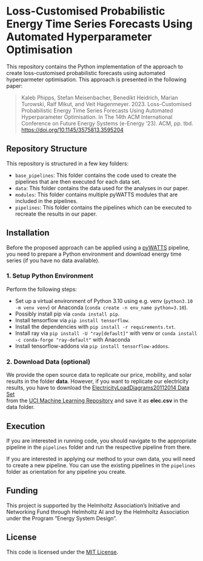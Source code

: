 # Loss-Customised Probabilistic Energy Time Series Forecasts Using Automated Hyperparameter Optimisation

This repository contains the Python implementation of the approach to create loss-customised probabilistic
forecasts using automated hyperparmeter optimisation. This approach is presented in the following paper:
> Kaleb Phipps, Stefan Meisenbacher, Benedikt Heidrich, Marian Turowski, Ralf Mikut, and Veit Hagenmeyer. 2023.
> Loss-Customised Probabilistic Energy Time Series Forecasts Using Automated Hyperparameter Optimisation. In The 14th
> ACM International Conference on Future Energy Systems (e-Energy ’23). ACM, pp. tbd. https://doi.org/10.1145/3575813.3595204

## Repository Structure

This repository is structured in a few key folders:

- `base_pipelines`: This folder contains the code used to create the pipelines that are then executed for each data set.
- `data`: This folder contains the data used for the analyses in our paper.
- `modules`: This folder contains multiple pyWATTS modules that are included in the pipelines.
- `pipelines`: This folder contains the pipelines which can be executed to recreate the results in our paper.


## Installation

Before the proposed approach can be applied using a [pyWATTS](https://github.com/KIT-IAI/pyWATTS) pipeline, you need to
prepare a Python environment and download energy time series (if you have no data available).

### 1. Setup Python Environment

Perform the following steps:

- Set up a virtual environment of Python 3.10 using e.g. venv (`python3.10 -m venv venv`) or Anaconda (`conda create -n env_name python=3.10`).
- Possibly install pip via `conda install pip`.
- Install tensorflow via `pip install tensorflow`.
- Install the dependencies with `pip install -r requirements.txt`.
- Install ray via `pip install -U "ray[default]"` with venv or `conda install -c conda-forge "ray-default"` with Anaconda
- Install tensorflow-addons via `pip install tensorflow-addons`.

### 2. Download Data (optional)

We provide the open source data to replicate our price, mobility, and solar results in the folder __data__.
However, if you want to replicate our electricity results, you have to download the
[ElectricityLoadDiagrams20112014 Data Set](https://archive.ics.uci.edu/ml/datasets/ElectricityLoadDiagrams20112014)  
from the [UCI Machine Learning Repository](https://archive.ics.uci.edu/ml/) and save it as __elec.csv__ in the data
folder.


## Execution
If you are interested in running code, you should navigate to the appropriate pipeline in the `pipelines` folder and run
the respective pipeline from there.

If you are interested in applying our method to your own data, you will need to create a new pipeline. You can use the
existing pipelines in the `pipelines` folder as orientation for any pipeline you create.


## Funding

This project is supported by the Helmholtz Association’s Initiative and Networking Fund through Helmholtz AI and by the
Helmholtz Association under the Program “Energy System Design”.

## License

This code is licensed under the [MIT License](LICENSE).
